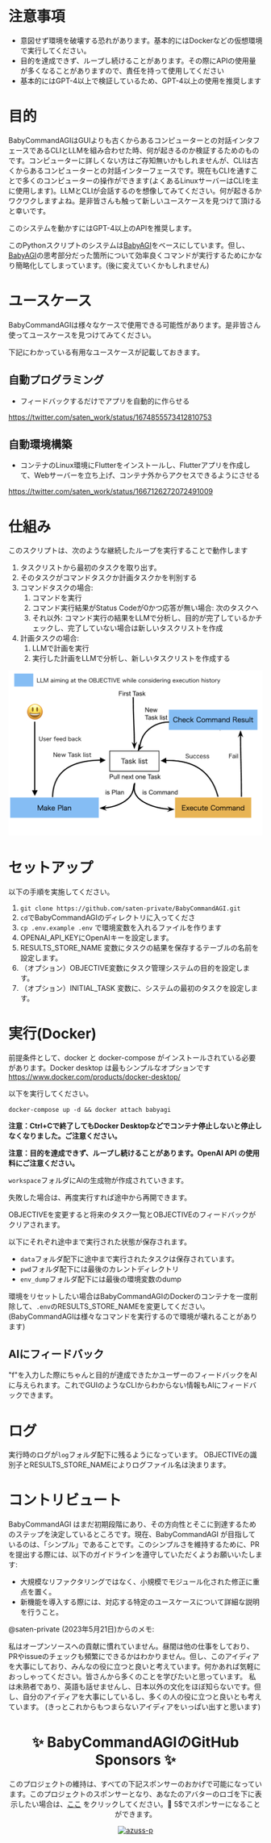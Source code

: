 # 注意事項

- 意図せず環境を破壊する恐れがあります。基本的にはDockerなどの仮想環境で実行してください。
- 目的を達成できず、ループし続けることがあります。その際にAPIの使用量が多くなることがありますので、責任を持って使用してください
- 基本的にはGPT-4以上で検証しているため、GPT-4以上の使用を推奨します

# 目的

BabyCommandAGIはGUIよりも古くからあるコンピューターとの対話インタフェースであるCLIとLLMを組み合わせた時、何が起きるのか検証するためのものです。コンピューターに詳しくない方はご存知無いかもしれませんが、CLIは古くからあるコンピューターとの対話インターフェースです。現在もCLIを通すことで多くのコンピューターの操作ができます(よくあるLinuxサーバーはCLIを主に使用します)。LLMとCLIが会話するのを想像してみてください。何が起きるかワクワクしますよね。是非皆さんも触って新しいユースケースを見つけて頂けると幸いです。

このシステムを動かすにはGPT-4以上のAPIを推奨します。

このPythonスクリプトのシステムは[BabyAGI](https://github.com/yoheinakajima/babyagi)をベースにしています。但し、[BabyAGI](https://github.com/yoheinakajima/babyagi)の思考部分だった箇所について効率良くコマンドが実行するためにかなり簡略化してしまっています。(後に変えていくかもしれません)

# ユースケース

BabyCommandAGIは様々なケースで使用できる可能性があります。是非皆さん使ってユースケースを見つけてみてください。

下記にわかっている有用なユースケースが記載しておきます。

## 自動プログラミング

- フィードバックするだけでアプリを自動的に作らせる

https://twitter.com/saten_work/status/1674855573412810753

## 自動環境構築

- コンテナのLinux環境にFlutterをインストールし、Flutterアプリを作成して、Webサーバーを立ち上げ、コンテナ外からアクセスできるようにさせる

https://twitter.com/saten_work/status/1667126272072491009

# 仕組み

このスクリプトは、次のような継続したループを実行することで動作します

1. タスクリストから最初のタスクを取り出す。
2. そのタスクがコマンドタスクか計画タスクかを判別する
3. コマンドタスクの場合:
    1. コマンドを実行
    2. コマンド実行結果がStatus Codeが0かつ応答が無い場合:
        次のタスクへ
    3. それ以外:
        コマンド実行の結果をLLMで分析し、目的が完了しているかチェックし、完了していない場合は新しいタスクリストを作成
4. 計画タスクの場合:
    1. LLMで計画を実行
    2. 実行した計画をLLMで分析し、新しいタスクリストを作成する

![Architecture](docs/Architecture.png)

# セットアップ

以下の手順を実施してください。

1. ```git clone https://github.com/saten-private/BabyCommandAGI.git```
2. ```cd```でBabyCommandAGIのディレクトリに入ってくださ
3. ```cp .env.example .env``` で環境変数を入れるファイルを作ります
4. OPENAI_API_KEYにOpenAIキーを設定します。
5. RESULTS_STORE_NAME 変数にタスクの結果を保存するテーブルの名前を設定します。
6. （オプション）OBJECTIVE変数にタスク管理システムの目的を設定します。
7. （オプション）INITIAL_TASK 変数に、システムの最初のタスクを設定します。

# 実行(Docker)

前提条件として、docker と docker-compose がインストールされている必要があります。Docker desktop は最もシンプルなオプションです https://www.docker.com/products/docker-desktop/

以下を実行してください。

```
docker-compose up -d && docker attach babyagi
```

**注意：Ctrl+Cで終了してもDocker Desktopなどでコンテナ停止しないと停止しなくなりました。ご注意ください。**

**注意：目的を達成できず、ループし続けることがあります。OpenAI API の使用料にご注意ください。**

```workspace```フォルダにAIの生成物が作成されていきます。

失敗した場合は、再度実行すれば途中から再開できます。

OBJECTIVEを変更すると将来のタスク一覧とOBJECTIVEのフィードバックがクリアされます。

以下にそれぞれ途中まで実行された状態が保存されます。
- ```data```フォルダ配下に途中まで実行されたタスクは保存されています。
- ```pwd```フォルダ配下には最後のカレントディレクトリ
- ```env_dump```フォルダ配下には最後の環境変数のdump

環境をリセットしたい場合はBabyCommandAGIのDockerのコンテナを一度削除して、```.env```のRESULTS_STORE_NAMEを変更してください。
(BabyCommandAGIは様々なコマンドを実行するので環境が壊れることがあります)

## AIにフィードバック

"f"を入力した際にちゃんと目的が達成できたかユーザーのフィードバックをAIに与えられます。これでGUIのようなCLIからわからない情報もAIにフィードバックできます。

# ログ

実行時のログが```log```フォルダ配下に残るようになっています。
OBJECTIVEの識別子とRESULTS_STORE_NAMEによりログファイル名は決まります。

# コントリビュート

BabyCommandAGI はまだ初期段階にあり、その方向性とそこに到達するためのステップを決定しているところです。現在、BabyCommandAGI が目指しているのは、「シンプル」であることです。このシンプルさを維持するために、PR を提出する際には、以下のガイドラインを遵守していただくようお願いいたします:

- 大規模なリファクタリングではなく、小規模でモジュール化された修正に重点を置く。
- 新機能を導入する際には、対応する特定のユースケースについて詳細な説明を行うこと。

@saten-private (2023年5月21日)からのメモ:

私はオープンソースへの貢献に慣れていません。昼間は他の仕事をしており、PRやissueのチェックも頻繁にできるかはわかりません。但し、このアイディアを大事にしており、みんなの役に立つと良いと考えています。何かあれば気軽におっしゃってください。皆さんから多くのことを学びたいと思っています。
私は未熟者であり、英語も話せませんし、日本以外の文化をほぼ知らないです。但し、自分のアイディアを大事にしているし、多くの人の役に立つと良いとも考えています。
(きっとこれからもつまらないアイディアをいっぱい出すと思います)

<h1 align="center">
  ✨ BabyCommandAGIのGitHub Sponsors ✨
</h1>

<p align="center">
 このプロジェクトの維持は、すべての下記スポンサーのおかげで可能になっています。このプロジェクトのスポンサーとなり、あなたのアバターのロゴを下に表示したい場合は、<a href="https://github.com/sponsors/saten-private">ここ</a> をクリックしてください。💖 5$でスポンサーになることができます。
</p>

<p align="center">
<!-- sponsors --><a href="https://github.com/azuss-p"><img src="https://github.com/azuss-p.png" width="60px" alt="azuss-p" /></a><!-- sponsors -->
</p>

